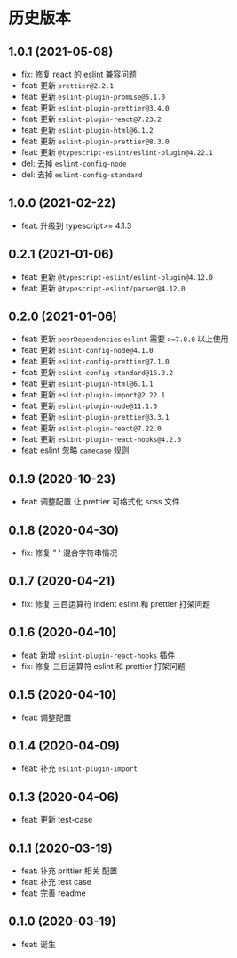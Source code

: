 # 历史版本

## 1.0.1 (2021-05-08)
* fix: 修复 react 的 eslint 兼容问题
* feat: 更新 `prettier@2.2.1`
* feat: 更新 `eslint-plugin-promise@5.1.0`
* feat: 更新 `eslint-plugin-prettier@3.4.0`
* feat: 更新 `eslint-plugin-react@7.23.2`
* feat: 更新 `eslint-plugin-html@6.1.2`
* feat: 更新 `eslint-plugin-prettier@8.3.0`
* feat: 更新 `@typescript-eslint/eslint-plugin@4.22.1`
* del: 去掉 `eslint-config-node`
* del: 去掉 `eslint-config-standard`

## 1.0.0 (2021-02-22)

* feat: 升级到 typescript>= 4.1.3

## 0.2.1 (2021-01-06)

* feat: 更新 `@typescript-eslint/eslint-plugin@4.12.0`
* feat: 更新 `@typescript-eslint/parser@4.12.0`
## 0.2.0 (2021-01-06)
* feat: 更新 `peerDependencies` `eslint` 需要 `>=7.0.0` 以上使用
* feat: 更新 `eslint-config-node@4.1.0`
* feat: 更新 `eslint-config-prettier@7.1.0`
* feat: 更新 `eslint-config-standard@16.0.2`
* feat: 更新 `eslint-plugin-html@6.1.1`
* feat: 更新 `eslint-plugin-import@2.22.1`
* feat: 更新 `eslint-plugin-node@11.1.0`
* feat: 更新 `eslint-plugin-prettier@3.3.1`
* feat: 更新 `eslint-plugin-react@7.22.0`
* feat: 更新 `eslint-plugin-react-hooks@4.2.0`
* feat: eslint 忽略 `camecase` 规则
## 0.1.9 (2020-10-23)
* feat: 调整配置 让 prettier 可格式化 scss 文件

## 0.1.8 (2020-04-30)
* fix: 修复 " ' 混合字符串情况

## 0.1.7 (2020-04-21)
* fix: 修复 三目运算符 indent eslint 和 prettier 打架问题
## 0.1.6 (2020-04-10)
* feat: 新增 `eslint-plugin-react-hooks` 插件
* fix: 修复 三目运算符 eslint 和 prettier 打架问题

## 0.1.5 (2020-04-10)
* feat: 调整配置

## 0.1.4 (2020-04-09)
* feat: 补充 `eslint-plugin-import`

## 0.1.3 (2020-04-06)
* feat: 更新 test-case

## 0.1.1 (2020-03-19)
* feat: 补充 prittier 相关 配置
* feat: 补充 test case
* feat: 完善 readme

## 0.1.0 (2020-03-19)
* feat: 诞生